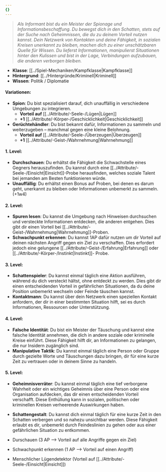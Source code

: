 ```yaml
---
{}
---
```

>*Als Informant bist du ein Meister der Spionage und Informationsbeschaffung. Du bewegst dich in den Schatten, stets auf der Suche nach Geheimnissen, die du zu deinem Vorteil nutzen kannst. Dein Netzwerk von Kontakten und deine Fähigkeit, in sozialen Kreisen unerkannt zu bleiben, machen dich zu einer unschätzbaren Quelle für Wissen. Du lieferst Informationen, manipulierst Situationen hinter den Kulissen und bist in der Lage, Verbindungen aufzubauen, die anderen verborgen bleiben.*  
  
- **Klasse**: [[../Spiel-Mechaniken/Kampfklasse|Kampfklasse]]  
- **Hintergrund**: [[../Hintergründe/Kriminell|Kriminell]]  
- **Wissen**: Politik / Diplomatie  
  
#### **Variationen:**  
  
- **Spion**: Du bist spezialisiert darauf, dich unauffällig in verschiedene Umgebungen zu integrieren.  
    - **Vorteil auf** [[../Attribute/-Seele-/Lügen|Lügen]]  
    - **+1** [[../Attribute/-Körper-/Geschicklichkeit|Geschicklichkeit]]  
- **Gerüchtehändler**: Du bist bekannt dafür, Informationen zu sammeln und weiterzugeben – manchmal gegen eine kleine Belohnung.  
    - **Vorteil auf** [[../Attribute/-Seele-/Überzeugen|Überzeugen]]  
    - **+1** [[../Attribute/-Geist-/Wahrnehmung|Wahrnehmung]]  
  
#### **1. Level:**  
  
- **Durchschauen**: Du erhältst die Fähigkeit die Schwachstelle eines Gegners herauszufinden. Du kannst durch eine [[../Attribute/-Seele-/Einsicht|Einsicht]]-Probe herausfinden, welches soziale Talent bei jemanden am Besten funktionieren würde.  
- **Unauffällig**: Du erhältst einen Bonus auf Proben, bei denen es darum geht, unerkannt zu bleiben oder Informationen unbemerkt zu sammeln. (+1w4)  
  
#### **2. Level:**  
  
- **Spuren lesen**: Du kannst die Umgebung nach Hinweisen durchsuchen und versteckte Informationen entdecken, die anderen entgehen. Dies gibt dir einen Vorteil bei [[../Attribute/-Geist-/Wahrnehmung|Wahrnehmung]]-Proben.  
- **Schwachpunkt erkennen**: Du kannst 1AP dafür nutzen um dir Vorteil auf deinen nächsten Angriff gegen ein Ziel zu verschaffen. Dies erfordert jedoch eine gelungene [[../Attribute/-Geist-/Erfahrung|Erfahrung]] oder [[../Attribute/-Körper-/Instinkt|Instinkt]]- Probe.  
  
#### **3. Level:**  
  
- **Schattenspieler**: Du kannst einmal täglich eine Aktion ausführen, während du dich versteckt hältst, ohne entdeckt zu werden. Dies gibt dir einen entscheidenden Vorteil in gefährlichen Situationen, da du deine Position unbemerkt wechseln oder Feinde täuschen kannst.  
- **Kontaktmann**: Du kannst über dein Netzwerk einen speziellen Kontakt anfordern, der dir in einer bestimmten Situation hilft, sei es durch Informationen, Ressourcen oder Unterstützung.  
  
#### **4. Level:**  
  
- **Falsche Identität**: Du bist ein Meister der Täuschung und kannst eine falsche Identität annehmen, die dich in andere soziale oder kriminelle Kreise einführt. Diese Fähigkeit hilft dir, an Informationen zu gelangen, die nur Insidern zugänglich sind.  
- **Manipulative Taktik**: Du kannst einmal täglich eine Person oder Gruppe durch gezielte Worte und Täuschungen dazu bringen, dir für eine kurze Zeit zu vertrauen oder in deinem Sinne zu handeln.  
  
#### **5. Level:**  
  
- **Geheimnisverräter**: Du kannst einmal täglich eine tief verborgene Wahrheit oder ein wichtiges Geheimnis über eine Person oder eine Organisation aufdecken, das dir einen entscheidenden Vorteil verschafft. Diese Enthüllung kann in sozialen, politischen oder kriminellen Kreisen verheerende Auswirkungen haben.  
- **Schattengestalt**: Du kannst dich einmal täglich für eine kurze Zeit in den Schatten verbergen und so nahezu unsichtbar werden. Diese Fähigkeit erlaubt es dir, unbemerkt durch Feindeslinien zu gehen oder aus einer gefährlichen Situation zu entkommen.  
  
- Durschauen (3 AP --> Vorteil auf alle Angriffe gegen ein Ziel)  
- Schwachpunkt erkennen (1 AP --> Vorteil auf einen Angriff)  
- Menschlicher Lügendetektor (Vorteil auf [[../Attribute/-Seele-/Einsicht|Einsicht]])